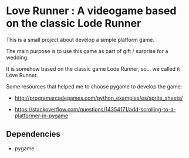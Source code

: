 # Love Runner : A videogame based on the classic Lode Runner

This is a small project about develop a simple platform game.

The main purpose is to use this game as part of gift / surprise for a wedding.

It is somehow based on the classic game Lode Runner, so... we called it Love Runner.

Some resources that helped me to choose pygame to develop the game:

* http://programarcadegames.com/python_examples/es/sprite_sheets/

* https://stackoverflow.com/questions/14354171/add-scrolling-to-a-platformer-in-pygame

## Dependencies

* pygame